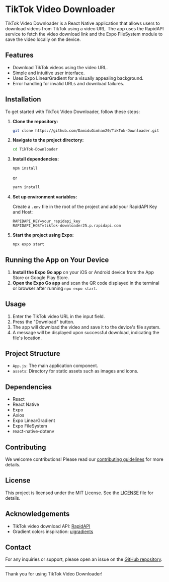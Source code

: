 # TikTok Video Downloader

TikTok Video Downloader is a React Native application that allows users to download videos from TikTok using a video URL. The app uses the RapidAPI service to fetch the video download link and the Expo FileSystem module to save the video locally on the device.

## Features

- Download TikTok videos using the video URL.
- Simple and intuitive user interface.
- Uses Expo LinearGradient for a visually appealing background.
- Error handling for invalid URLs and download failures.


## Installation

To get started with TikTok Video Downloader, follow these steps:

1. **Clone the repository:**

    ```bash
    git clone https://github.com/DamiduGimhan20/TikTok-Downloader.git
    ```

2. **Navigate to the project directory:**

    ```bash
    cd TikTok-Downloader
    ```

3. **Install dependencies:**

    ```bash
    npm install
    ```

    or

    ```bash
    yarn install
    ```

4. **Set up environment variables:**

    Create a `.env` file in the root of the project and add your RapidAPI Key and Host:

    ```env
    RAPIDAPI_KEY=your_rapidapi_key
    RAPIDAPI_HOST=tiktok-downloader25.p.rapidapi.com
    ```

5. **Start the project using Expo:**

    ```bash
    npx expo start
    ```

## Running the App on Your Device

1. **Install the Expo Go app** on your iOS or Android device from the App Store or Google Play Store.
2. **Open the Expo Go app** and scan the QR code displayed in the terminal or browser after running `npx expo start`.

## Usage

1. Enter the TikTok video URL in the input field.
2. Press the "Download" button.
3. The app will download the video and save it to the device's file system.
4. A message will be displayed upon successful download, indicating the file's location.

## Project Structure

- `App.js`: The main application component.
- `assets`: Directory for static assets such as images and icons.

## Dependencies

- React
- React Native
- Expo
- Axios
- Expo LinearGradient
- Expo FileSystem
- react-native-dotenv

## Contributing

We welcome contributions! Please read our [contributing guidelines](CONTRIBUTING.md) for more details.

## License

This project is licensed under the MIT License. See the [LICENSE](LICENSE) file for details.

## Acknowledgements

- TikTok video download API: [RapidAPI](https://rapidapi.com/)
- Gradient colors inspiration: [uigradients](https://uigradients.com/)

## Contact

For any inquiries or support, please open an issue on the [GitHub repository](https://github.com/DamiduGimhan20/TikTok-Downloader/issues).

---

Thank you for using TikTok Video Downloader!
